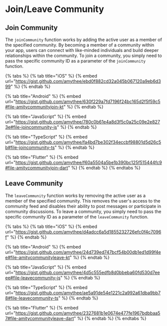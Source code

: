 # Join/Leave Community

## Join Community

The `joinCommunity` function works by adding the active user as a member of the specified community. By becoming a member of a community within your app, users can connect with like-minded individuals and build deeper relationships within the community. To join a community, you simply need to pass the specific community ID as a parameter of the `joinCommunity` function.

{% tabs %}
{% tab title="iOS" %}
{% embed url="https://gist.github.com/amythee/ebd0f882cd32a045b067120a9eb6d399" %}
{% endtab %}

{% tab title="Android" %}
{% embed url="https://gist.github.com/amythee/630f229a7fd7196f24bc165d2f5f59c5#file-amitycommunityjoin-kt" %}
{% endtab %}

{% tab title="JavaScript" %}
{% embed url="https://gist.github.com/amythee/780c0b61e4a8d3f5c0a25c09e2e8273e#file-joincommunity-js" %}
{% endtab %}

{% tab title="TypeScript" %}
{% embed url="https://gist.github.com/amythee/fa4bd7be302f34eccbf98801d5d26c5b#file-joincommunity-ts" %}
{% endtab %}

{% tab title="Flutter" %}
{% embed url="https://gist.github.com/amythee/f60a5504a5be1b390bc125f515444fc9#file-amitycommunityjoin-dart" %}
{% endtab %}
{% endtabs %}

## Leave Community

The `leaveCommunity` function works by removing the active user as a member of the specified community. This removes the user's access to the community feed and disables their ability to post messages or participate in community discussions. To leave a community, you simply need to pass the specific community ID as a parameter of the `leaveCommunity` function.

{% tabs %}
{% tab title="iOS" %}
{% embed url="https://gist.github.com/amythee/d4adcc6a5d1855232726efc0f4c7096f" %}
{% endtab %}

{% tab title="Android" %}
{% embed url="https://gist.github.com/amythee/24d739ed747bcf54b00db1ed1d99f4ee#file-amitycommunityleave-kt" %}
{% endtab %}

{% tab title="JavaScript" %}
{% embed url="https://gist.github.com/amythee/4d5c555edfb8d0bbeba60fd530d7eeee#file-leavecommunity-js" %}
{% endtab %}

{% tab title="TypeScript" %}
{% embed url="https://gist.github.com/amythee/ae5a91de54e1221c2a992a61dba9bb78#file-leavecommunity-ts" %}
{% endtab %}

{% tab title="Flutter" %}
{% embed url="https://gist.github.com/amythee/2327681b1e0674e477fe1967bdbbaa57#file-amitycommunityleave-dart" %}
{% endtab %}
{% endtabs %}
